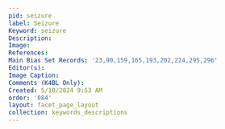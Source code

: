```yaml
---
pid: seizure
label: Seizure
Keyword: seizure
Description: 
Image: 
References: 
Main Bias Set Records: '23,90,159,165,193,202,224,295,296'
Editor(s): 
Image Caption: 
Comments (K4BL Only): 
Created: 5/10/2024 9:53 AM
order: '084'
layout: facet_page_layout
collection: keywords_descriptions
---
```

